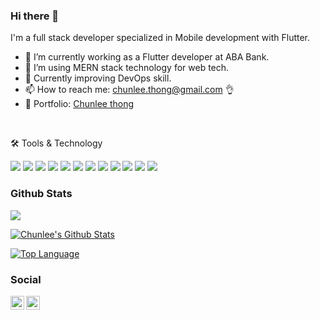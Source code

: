 ### Hi there 👋

I'm a full stack developer specialized in Mobile development with Flutter.

- 🔭 I’m currently working as a Flutter developer at ABA Bank.
- 🌱 I’m using MERN stack technology for web tech.
- 🔭 Currently improving DevOps skill.
- 📫 How to reach me: <chunlee.thong@gmail.com> 👌
- 📕 Portfolio: [Chunlee thong](https://www.chunleethong.com)


<div>
<br/>
<p>🛠 Tools & Technology</p>

<img src="https://img.shields.io/badge/Dart-0175C2?style=for-the-badge&logo=dart&logoColor=white" />
<img src="https://img.shields.io/badge/Flutter-02569B?style=for-the-badge&logo=flutter&logoColor=white" />
<img src="https://img.shields.io/badge/Javascript-F7DF1E?style=for-the-badge&logo=javascript&logoColor=white" />
<img src="https://img.shields.io/badge/Typescript-3178C6?style=for-the-badge&logo=typescript&logoColor=white" />
<img src="https://img.shields.io/badge/NodeJS-339933?style=for-the-badge&logo=node.js&logoColor=white" />
<img src="https://img.shields.io/badge/ReactJS-61DAFB?style=for-the-badge&logo=react&logoColor=white" />
<img src="https://img.shields.io/badge/NestJS-E0234E?style=for-the-badge&logo=nestjs&logoColor=white" />
<img src="https://img.shields.io/badge/NextJS-000000?style=for-the-badge&logo=next.js&logoColor=white" />
<img src="https://img.shields.io/badge/MongoDB-47A248?style=for-the-badge&logo=mongodb&logoColor=white" />
<img src="https://img.shields.io/badge/PostgreSQL-4169E1?style=for-the-badge&logo=postgresql&logoColor=white" />
<img src="https://img.shields.io/badge/Docker-2496ED?style=for-the-badge&logo=docker&logoColor=white" />
<img src="https://img.shields.io/badge/Git-F05032?style=for-the-badge&logo=git&logoColor=white" />

</div>

### Github Stats
![](https://komarev.com/ghpvc/?username=chunlee-thong)

[![Chunlee's Github Stats](https://github-readme-stats.vercel.app/api?username=chunlee-thong&theme=default&show_icons=true&line_height=40&theme=dark)](https://github.com/chunlee-thong)

[![Top Language](https://github-readme-stats.vercel.app/api/top-langs/?username=chunlee-thong&show_icons=true&theme=dark)](https://github.com/chunlee-thong)


### Social

<a href="https://twitter.com/ChunleeThong">
  <img align="left" alt="Chunlee Thong" width="22px" src="https://img.icons8.com/fluent/48/000000/twitter.png"/>
</a>

<a href="https://www.youtube.com/channel/UC1_8N151047_2YDggz6GKIQ?view_as=subscriber">
  <img align="left" alt="Youtube" width="22px" src="https://img.icons8.com/fluent/48/000000/youtube-play.png"/>
</a>
